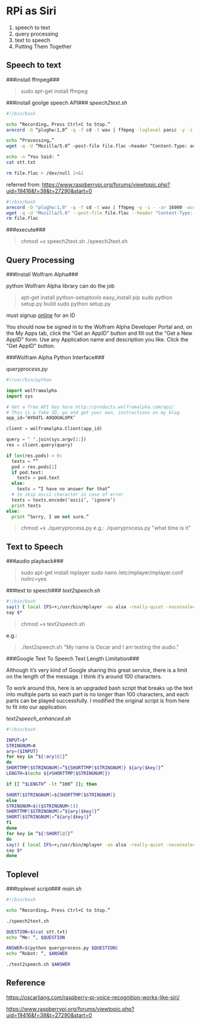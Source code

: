 RPi as Siri
===========
1. speech to text
2. query processing
3. text to speech
4. Putting Them Together

Speech to text 
--------------
###install ffmpeg###

> sudo apt-get install ffmpeg

###install goolge speech API###
*speech2text.sh*
```bash
#!/bin/bash

echo “Recording… Press Ctrl+C to Stop.”
arecord -D “plughw:1,0” -q -f cd -t wav | ffmpeg -loglevel panic -y -i – -ar 16000 -acodec flac file.flac > /dev/null 2>&1

echo “Processing…”
wget -q -U “Mozilla/5.0” –post-file file.flac –header “Content-Type: audio/x-flac; rate=16000” -O – “http://www.google.com/speech-api/v1/recognize?lang=en-us&client=chromium” | cut -d” -f12 >stt.txt

echo -n “You Said: ”
cat stt.txt

rm file.flac > /dev/null 2>&1
```

referred from: https://www.raspberrypi.org/forums/viewtopic.php?uid=19416&f=38&t=27290&start=0
```bash
#!/bin/bash
arecord -D "plughw:1,0" -q -f cd -t wav | ffmpeg -y -i - -ar 16000 -acodec flac file.flac
wget -q -U "Mozilla/5.0" --post-file file.flac --header "Content-Type: audio/x-flac; rate=16000" -O - "http://www.google.com/speech-api/v1/recognize?lang=en-us&client=chromium" | cut -d\" -f12
rm file.flac
```

###execute###
> chmod +x speech2text.sh
> ./speech2text.sh

Query Processing
----------------
###Install Wolfram Alpha###

python Wolfram Alpha library can do the job

> apt-get install python-setuptools easy_install pip
> sudo python setup.py build
> sudo python setup.py

must signup [online](http://products.wolframalpha.com/api/) for an ID

You should now be signed in to the Wolfram Alpha Developer Portal and, 
on the My Apps tab, click the “Get an AppID” button and fill out the "Get a New AppID" form. 
Use any Application name and description you like. Click the "Get AppID" button.

###Wolfram Alpha Python Interface###

*queryprocess.py*

```python
#!/usr/bin/python

import wolframalpha
import sys

# Get a free API key here http://products.wolframalpha.com/api/
# This is a fake ID, go and get your own, instructions on my blog.
app_id=’HYO4TL-A9QOUALOPX’

client = wolframalpha.Client(app_id)

query = ‘ ‘.join(sys.argv[1:])
res = client.query(query)

if len(res.pods) > 0:
  texts = “”
  pod = res.pods[1]
  if pod.text:
    texts = pod.text
  else:
    texts = “I have no answer for that”
  # to skip ascii character in case of error
  texts = texts.encode(‘ascii’, ‘ignore’)
  print texts
else:
  print “Sorry, I am not sure.”
```

> chmod +x ./queryprocess.py
e.g.: 
> ./queryprocess.py "what time is it"

Text to Speech
--------------
###audio playback###

> sudo apt-get install mplayer
> sudo nano /etc/mplayer/mplayer.conf
> nolirc=yes

###text to speech###
*text2speech.sh*
```bash
#!/bin/bash
say() { local IFS=+;/usr/bin/mplayer -ao alsa -really-quiet -noconsolecontrols “http://translate.google.com/translate_tts?tl=en&q=$*”; }
say $*
```

> chmod +x text2speech.sh

e.g.:
> ./text2speech.sh "My name is Oscar and I am testing the audio."

###Google Text To Speech Text Length Limitation###

Although it’s very kind of Google sharing this great service, there is a limit on the length of the message. 
I think it’s around 100 characters.

To work around this, here is an upgraded bash script that breaks up the text into multiple parts so 
each part is no longer than 100 characters, and each parts can be played successfully. 
I modified the original script is from here to fit into our application.

*text2speech_enhanced.sh*

```bash
#!/bin/bash

INPUT=$*
STRINGNUM=0
ary=($INPUT)
for key in “${!ary[@]}”
do
SHORTTMP[$STRINGNUM]=”${SHORTTMP[$STRINGNUM]} ${ary[$key]}”
LENGTH=$(echo ${#SHORTTMP[$STRINGNUM]})

if [[ “$LENGTH” -lt “100” ]]; then

SHORT[$STRINGNUM]=${SHORTTMP[$STRINGNUM]}
else
STRINGNUM=$(($STRINGNUM+1))
SHORTTMP[$STRINGNUM]=”${ary[$key]}”
SHORT[$STRINGNUM]=”${ary[$key]}”
fi
done
for key in “${!SHORT[@]}”
do
say() { local IFS=+;/usr/bin/mplayer -ao alsa -really-quiet -noconsolecontrols “http://translate.google.com/translate_tts?tl=en&q=${SHORT[$key]}”; }
say $*
done
```

Toplevel
--------

###toplevel script###
*main.sh*
```bash
#!/bin/bash

echo “Recording… Press Ctrl+C to Stop.”

./speech2text.sh

QUESTION=$(cat stt.txt)
echo “Me: “, $QUESTION

ANSWER=$(python queryprocess.py $QUESTION)
echo “Robot: “, $ANSWER

./text2speech.sh $ANSWER
```

Reference
---------
https://oscarliang.com/raspberry-pi-voice-recognition-works-like-siri/

https://www.raspberrypi.org/forums/viewtopic.php?uid=19416&f=38&t=27290&start=0
